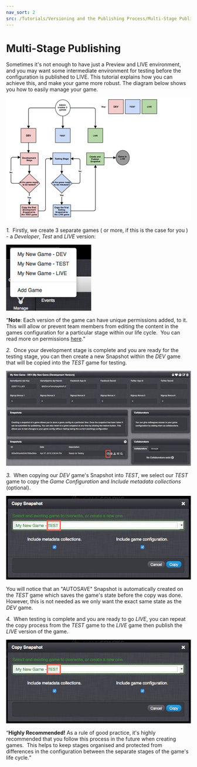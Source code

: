 ```yaml
---
nav_sort: 2
src: /Tutorials/Versioning and the Publishing Process/Multi-Stage Publishing.md
---
```


# Multi-Stage Publishing

Sometimes it's not enough to have just a Preview and LIVE environment, and you may want some intermediate environment for testing before the configuration is published to LIVE. This tutorial explains how you can achieve this, and make your game more robust. The diagram below shows you how to easily manage your game.

![](img/MultiStage/1.png)

*1.*  Firstly, we create 3 separate games ( or more, if this is the case for you ) - a *Developer*, *Test* and *LIVE* version:

![](img/MultiStage/2.png)

<q>**Note**: Each version of the game can have unique permissions added, to it.  This will allow or prevent team members from editing the content in the games configuration for a particular stage within our life cycle.  You can read more on permissions [here](/Documentation/Configurator/Capabilities.md).</q>

*2.*  Once your development stage is complete and you are ready for the testing stage, you can then create a new Snapshot within the *DEV* game that will be copied into the *TEST* game for testing.

 ![](img/MultiStage/3.png)

 *3.*  When copying our *DEV* game's Snapshot into *TEST*, we select our *TEST* game to copy the *Game Configuration* and *Include metadata collections* (optional).

 ![](img/MultiStage/4.png)

 You will notice that an "AUTOSAVE" Snapshot is automatically created on the *TEST* game which saves the game's state before the copy was done.  However, this is not needed as we only want the exact same state as the *DEV* game.

 *4.*  When testing is complete and you are ready to go *LIVE*, you can repeat the copy process from the *TEST* game to the *LIVE* game then publish the *LIVE* version of the game.

![](img/MultiStage/4.png)

<q>**Highly Recommended!** As a rule of good practice, it's highly recommended that you follow this process in the future when creating games.  This helps to keep stages organised and protected from differences in the configuration between the separate stages of the game's life cycle.</q>
